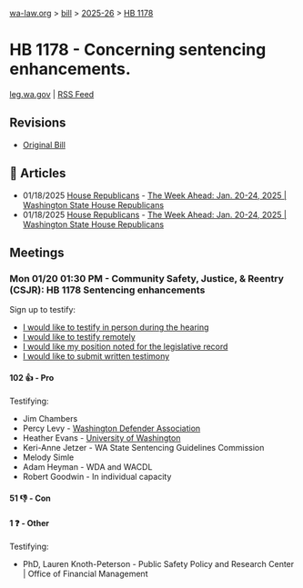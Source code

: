 [wa-law.org](/) > [bill](/bill/) > [2025-26](/bill/2025-26/) > [HB 1178](/bill/2025-26/hb/1178/)

# HB 1178 - Concerning sentencing enhancements.
[leg.wa.gov](https://app.leg.wa.gov/billsummary?BillNumber=1178&Year=2025&Initiative=false) | [RSS Feed](./rss.xml)

## Revisions
* [Original Bill](1/)

## 📰 Articles
* 01/18/2025 [House Republicans](/org/house_republicans/) - [The Week Ahead: Jan. 20-24, 2025 | Washington State House Republicans](http://houserepublicans.wa.gov/week/the-week-ahead-jan-20-24-2025/#:~:text=HB%201178)
* 01/18/2025 [House Republicans](/org/house_republicans/) - [The Week Ahead: Jan. 20-24, 2025 | Washington State House Republicans](https://houserepublicans.wa.gov/week/the-week-ahead-jan-20-24-2025/#:~:text=HB%201178)

## Meetings
### Mon 01/20 01:30 PM - Community Safety, Justice, & Reentry (CSJR): HB 1178 Sentencing enhancements
Sign up to testify:
* [I would like to testify in person during the hearing](https://app.leg.wa.gov/csi/Testifier/Add?chamber=House&mId=32449&aId=161443&caId=24837&tId=1)
* [I would like to testify remotely](https://app.leg.wa.gov/csi/Testifier/Add?chamber=House&mId=32449&aId=161443&caId=24837&tId=2)
* [I would like my position noted for the legislative record](https://app.leg.wa.gov/csi/Testifier/Add?chamber=House&mId=32449&aId=161443&caId=24837&tId=3)
* [I would like to submit written testimony](https://app.leg.wa.gov/csi/Testifier/Add?chamber=House&mId=32449&aId=161443&caId=24837&tId=4)

#### 102 👍 - Pro
Testifying:
* Jim Chambers
* Percy Levy - [Washington Defender Association](/org/washington_defender_association/)
* Heather Evans - [University of Washington](/org/university_of_washington/)
* Keri-Anne Jetzer - WA State Sentencing Guidelines Commission
* Melody Simle
* Adam Heyman - WDA and WACDL
* Robert Goodwin - In individual capacity

#### 51 👎 - Con

#### 1 ❓ - Other
Testifying:
* PhD, Lauren Knoth-Peterson - Public Safety Policy and Research Center | Office of Financial Management
